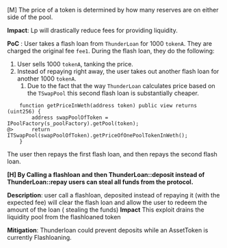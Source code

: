 [M] The price of a token is determined by how many reserves are on either side of the pool.

**Impact**: Lp will drastically reduce fees for providing liquidity.

**PoC** : User takes a flash loan from `ThunderLoan` for 1000 `tokenA`. They are charged the original fee `fee1`. During the flash loan, they do the following:

1. User sells 1000 `tokenA`, tanking the price.
2. Instead of repaying right away, the user takes out another flash loan for another 1000 `tokenA`.
   1. Due to the fact that the way `ThunderLoan` calculates price based on the `TSwapPool` this second flash loan is substantially cheaper.

```
    function getPriceInWeth(address token) public view returns (uint256) {
        address swapPoolOfToken = IPoolFactory(s_poolFactory).getPool(token);
@>      return ITSwapPool(swapPoolOfToken).getPriceOfOnePoolTokenInWeth();
    }
```

The user then repays the first flash loan, and then repays the second flash loan.


**[H] By Calling a flashloan and then ThunderLoan::deposit instead of ThunderLoan::repay users can steal all funds from the protocol.**

__Description__:
user call a flashloan, deposited instead of repaying it (with the expected fee) will clear the flash loan and allow the user to redeem the amount of the loan ( stealing the funds) 
__Impact__
This exploit drains the liquidity pool from the flashloaned token

__Mitigation__:
Thunderloan could prevent deposits while an AssetToken is currently Flashloaning.